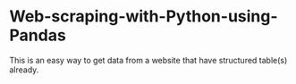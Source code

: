 # Web-scraping-with-Python-using-Pandas
This is an easy way to get data from a website that have structured table(s) already. 
